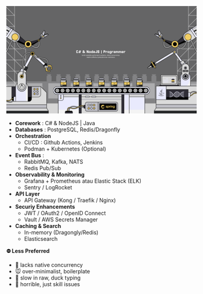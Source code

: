 <!-- ## ⛾ C# & NodeJS | Programmer -->


![](assets/20251024_021615_img.png)

- **Corework** : C# & NodeJS | Java
- **Databases** : PostgreSQL, Redis/Dragonfly
- **Orchestration**
  - CI/CD : Github Actions, Jenkins
  - Podman + Kubernetes (Optional)
- **Event Bus** :
  - RabbitMQ, Kafka, NATS
  - Redis Pub/Sub
- **Observability & Monitoring**
  - Grafana + Prometheus atau Elastic Stack (ELK)
  - Sentry / LogRocket
- **API Layer**
  - API Gateway (Kong / Traefik / Nginx)
- **Securiy Enhancements**
  - JWT / OAuth2 / OpenID Connect
  - Vault / AWS Secrets Manager
- **Caching & Search**
  - In-memory (Dragongly/Redis)
  - Elasticsearch

**⛔ Less Preferred**

- 🐘 lacks native concurrency
- 🐭 over-minimalist, boilerplate
- 🐍 slow in raw, duck typing
- 🦀 horrible, just skill issues
